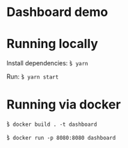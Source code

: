 # Dashboard demo

# Running locally

Install dependencies:
̀`$ yarn`

Run:
̀`$ yarn start`

# Running via docker

̀`$ docker build . -t dashboard`

̀`$ docker run -p 8080:8080 dashboard`
